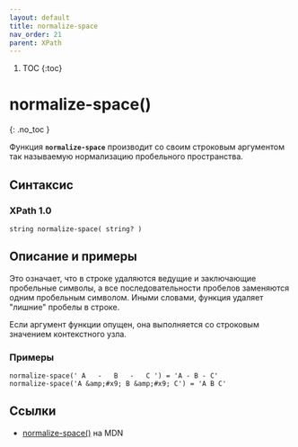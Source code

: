 ```yaml
---
layout: default
title: normalize-space
nav_order: 21
parent: XPath
---
```


<!-- prettier-ignore-start -->
1. TOC
{:toc}

# normalize-space()
{: .no_toc }
<!-- prettier-ignore-end -->

Функция **`normalize-space`** производит со своим строковым аргументом так называемую нормализацию пробельного пространства.

## Синтаксис

### XPath 1.0

```
string normalize-space( string? )
```

## Описание и примеры

Это означает, что в строке удаляются ведущие и заключающие пробельные символы, а все последовательности пробелов заменяются одним пробельным символом. Иными словами, функция удаляет "лишние" пробелы в строке.

Если аргумент функции опущен, она выполняется со строковым значением контекстного узла.

### Примеры

```
normalize-space(' А   -   В   -   С ') = 'А - В - С'
normalize-space('А &amp;#x9; В &amp;#x9; С') = 'A B C'
```

## Ссылки

- [normalize-space()](https://developer.mozilla.org/en-US/docs/Web/XPath/Functions/normalize-space) на MDN
